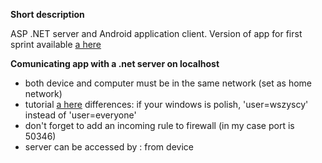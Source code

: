 <b>Short description</b>

ASP .NET server and Android application client.
Version of app for first sprint available [a here](https://appetize.io/app/bahnr8e1p0c4kgj94hrhq6zyfm?device=nexus5&scale=75&orientation=portrait&osVersion=7.0)

<b>Comunicating app with a .net server on localhost</b>

- both device and computer must be in the same network (set as home network)
- tutorial [a here](http://stackoverflow.com/questions/29016760/visual-studio-2013-debug-using-ip-address-instead-of-localhost)
differences: if your windows is polish, 'user=wszyscy' instead of 'user=everyone'
- don't forget to add an incoming rule to firewall (in my case port is 50346)
- server can be accessed by <computer ipv4 address>:<port> from device

